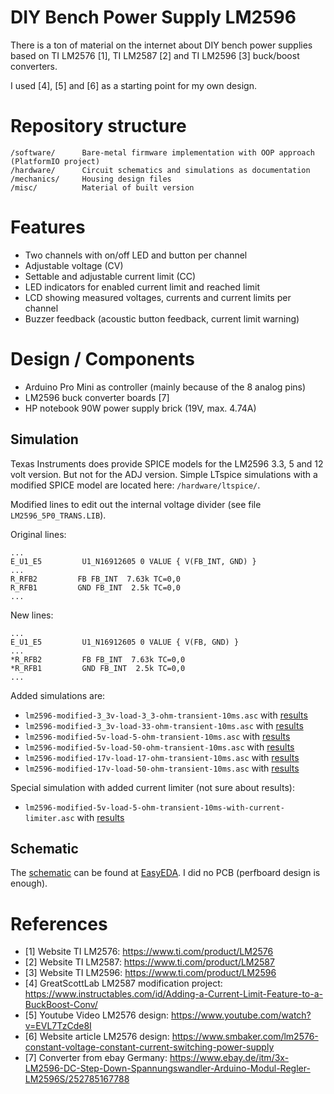 # DIY Bench Power Supply LM2596
There is a ton of material on the internet about DIY bench power supplies based on TI LM2576 [1], TI LM2587 [2] and TI LM2596 [3] buck/boost converters.

I used [4], [5] and [6] as a starting point for my own design.

# Repository structure
```
/software/      Bare-metal firmware implementation with OOP approach (PlatformIO project)
/hardware/      Circuit schematics and simulations as documentation
/mechanics/     Housing design files
/misc/          Material of built version
```

# Features
* Two channels with on/off LED and button per channel
* Adjustable voltage (CV)
* Settable and adjustable current limit (CC)
* LED indicators for enabled current limit and reached limit
* LCD showing measured voltages, currents and current limits per channel
* Buzzer feedback (acoustic button feedback, current limit warning)

# Design / Components
* Arduino Pro Mini as controller (mainly because of the 8 analog pins)
* LM2596 buck converter boards [7]
* HP notebook 90W power supply brick (19V, max. 4.74A)

## Simulation
Texas Instruments does provide SPICE models for the LM2596 3.3, 5 and 12 volt version. But not for the ADJ version. Simple LTspice simulations with a modified SPICE model are located here: `/hardware/ltspice/`.

Modified lines to edit out the internal voltage divider (see file `LM2596_5P0_TRANS.LIB`).

Original lines:
```
... 
E_U1_E5         U1_N16912605 0 VALUE { V(FB_INT, GND) }
...
R_RFB2         FB FB_INT  7.63k TC=0,0 
R_RFB1         GND FB_INT  2.5k TC=0,0 
...
```

New lines:
```
...
E_U1_E5         U1_N16912605 0 VALUE { V(FB, GND) }
...
*R_RFB2         FB FB_INT  7.63k TC=0,0 
*R_RFB1         GND FB_INT  2.5k TC=0,0 
...
```

Added simulations are:

* `lm2596-modified-3_3v-load-3_3-ohm-transient-10ms.asc` with [results](/hardware/ltspice/lm2596-modified-3_3v-load-3_3-ohm-transient-10ms.png)
* `lm2596-modified-3_3v-load-33-ohm-transient-10ms.asc` with [results](/hardware/ltspice/lm2596-modified-3_3v-load-33-ohm-transient-10ms.png)
* `lm2596-modified-5v-load-5-ohm-transient-10ms.asc` with [results](/hardware/ltspice/lm2596-modified-5v-load-5-ohm-transient-10ms.png)
* `lm2596-modified-5v-load-50-ohm-transient-10ms.asc` with [results](/hardware/ltspice/lm2596-modified-5v-load-50-ohm-transient-10ms.png)
* `lm2596-modified-17v-load-17-ohm-transient-10ms.asc` with [results](/hardware/ltspice/lm2596-modified-17v-load-17-ohm-transient-10ms.png)
* `lm2596-modified-17v-load-50-ohm-transient-10ms.asc` with [results](/hardware/ltspice/lm2596-modified-17v-load-50-ohm-transient-10ms.png)

Special simulation with added current limiter (not sure about results):

* `lm2596-modified-5v-load-5-ohm-transient-10ms-with-current-limiter.asc` with [results](/hardware/ltspice/lm2596-modified-5v-load-5-ohm-transient-10ms-with-current-limiter.png)

## Schematic
The [schematic](https://easyeda.com/matthiasdittmer/diy_power_supply_lm2596) can be found at [EasyEDA](https://easyeda.com/). I did no PCB (perfboard design is enough).

# References
* [1] Website TI LM2576: https://www.ti.com/product/LM2576
* [2] Website TI LM2587: https://www.ti.com/product/LM2587
* [3] Website TI LM2596: https://www.ti.com/product/LM2596
* [4] GreatScottLab LM2587 modification project: https://www.instructables.com/id/Adding-a-Current-Limit-Feature-to-a-BuckBoost-Conv/
* [5] Youtube Video LM2576 design: https://www.youtube.com/watch?v=EVL7TzCde8I
* [6] Website article LM2576 design: https://www.smbaker.com/lm2576-constant-voltage-constant-current-switching-power-supply
* [7] Converter from ebay Germany: https://www.ebay.de/itm/3x-LM2596-DC-Step-Down-Spannungswandler-Arduino-Modul-Regler-LM2596S/252785167788

